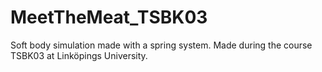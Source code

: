 # MeetTheMeat_TSBK03
Soft body simulation made with a spring system. Made during the course TSBK03 at Linköpings University.
